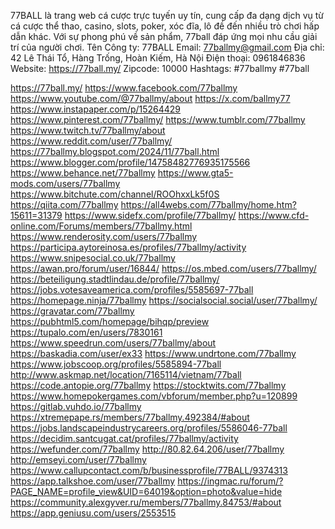 77BALL là trang web cá cược trực tuyến uy tín, cung cấp đa dạng dịch vụ từ cá cược thể thao, casino, slots, poker, xóc đĩa, lô đề đến nhiều trò chơi hấp dẫn khác. Với sự phong phú về sản phẩm, 77ball đáp ứng mọi nhu cầu giải trí của người chơi.
Tên Công ty: 77BALL
Email: 77ballmy@gmail.com
Địa chỉ: 42 Lê Thái Tổ, Hàng Trống, Hoàn Kiếm, Hà Nội
Điện thoại: 0961846836
Website: https://77ball.my/
Zipcode: 10000
Hashtags: #77ballmy #77ball

https://77ball.my/
https://www.facebook.com/77ballmy
https://www.youtube.com/@77ballmy/about
https://x.com/ballmy77
https://www.instapaper.com/p/15264429
https://www.pinterest.com/77ballmy/
https://www.tumblr.com/77ballmy
https://www.twitch.tv/77ballmy/about
https://www.reddit.com/user/77ballmy/
https://77ballmy.blogspot.com/2024/11/77ball.html
https://www.blogger.com/profile/14758482776935175566
https://www.behance.net/77ballmy
https://www.gta5-mods.com/users/77ballmy
https://www.bitchute.com/channel/ROOhxxLk5f0S
https://qiita.com/77ballmy
https://all4webs.com/77ballmy/home.htm?15611=31379
https://www.sidefx.com/profile/77ballmy/
https://www.cfd-online.com/Forums/members/77ballmy.html
https://www.renderosity.com/users/77ballmy
https://participa.aytoreinosa.es/profiles/77ballmy/activity
https://www.snipesocial.co.uk/77ballmy
https://awan.pro/forum/user/16844/
https://os.mbed.com/users/77ballmy/
https://beteiligung.stadtlindau.de/profile/77ballmy/
https://jobs.votesaveamerica.com/profiles/5585697-77ball
https://homepage.ninja/77ballmy
https://socialsocial.social/user/77ballmy/
https://gravatar.com/77ballmy
https://pubhtml5.com/homepage/bihqp/preview
https://tupalo.com/en/users/7830161
https://www.speedrun.com/users/77ballmy/about
https://baskadia.com/user/ex33
https://www.undrtone.com/77ballmy
https://www.jobscoop.org/profiles/5585894-77ball
http://www.askmap.net/location/7165114/vietnam/77ball
https://code.antopie.org/77ballmy
https://stocktwits.com/77ballmy
https://www.homepokergames.com/vbforum/member.php?u=120899
https://gitlab.vuhdo.io/77ballmy
https://xtremepape.rs/members/77ballmy.492384/#about
https://jobs.landscapeindustrycareers.org/profiles/5586046-77ball
https://decidim.santcugat.cat/profiles/77ballmy/activity
https://wefunder.com/77ballmy
http://80.82.64.206/user/77ballmy
http://emseyi.com/user/77ballmy
https://www.callupcontact.com/b/businessprofile/77BALL/9374313
https://app.talkshoe.com/user/77ballmy
https://ingmac.ru/forum/?PAGE_NAME=profile_view&UID=64019&option=photo&value=hide
https://community.alexgyver.ru/members/77ballmy.84753/#about
https://app.geniusu.com/users/2553515